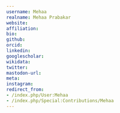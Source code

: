 ```yaml
---
username: Mehaa
realname: Mehaa Prabakar
website: 
affiliation: 
bio: 
github: 
orcid: 
linkedin: 
googlescholar: 
wikidata: 
twitter: 
mastodon-url: 
meta:
instagram:
redirect_from:
- /index.php/User:Mehaa
- /index.php/Special:Contributions/Mehaa
---
```

